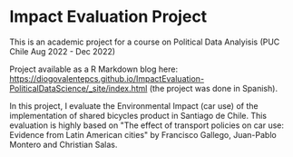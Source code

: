 # Impact Evaluation Project 
This is an academic project for a course on Political Data Analyisis (PUC Chile Aug 2022 - Dec 2022)

Project available as a R Markdown blog here: https://diogovalentepcs.github.io/ImpactEvaluation-PoliticalDataScience/_site/index.html (the project was done in Spanish).

In this project, I evaluate the Environmental Impact (car use) of the implementation of shared bicycles product in Santiago de Chile. This evaluation is highly based on "The effect of transport policies on car use: Evidence from Latin American cities" by Francisco Gallego, Juan-Pablo Montero and Christian Salas.
